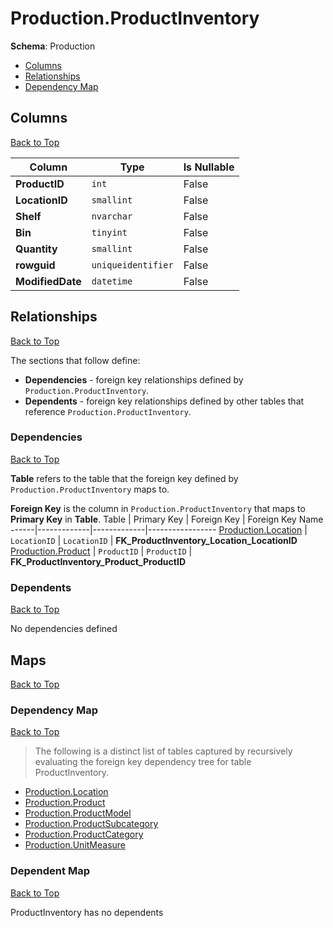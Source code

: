 # Production.ProductInventory

**Schema**: Production
* [Columns](#columns)
* [Relationships](#relationships)
* [Dependency Map](#dependency-map)

## Columns
[Back to Top](#productinventory)

Column | Type | Is Nullable
-------|------|------------
**ProductID** | `int` | False
**LocationID** | `smallint` | False
**Shelf** | `nvarchar` | False
**Bin** | `tinyint` | False
**Quantity** | `smallint` | False
**rowguid** | `uniqueidentifier` | False
**ModifiedDate** | `datetime` | False

## Relationships
[Back to Top](#productinventory)


The sections that follow define:
* **Dependencies** - foreign key relationships defined by `Production.ProductInventory`.
* **Dependents** - foreign key relationships defined by other tables that reference `Production.ProductInventory`.

### Dependencies
[Back to Top](#productinventory)


**Table** refers to the table that the foreign key defined by `Production.ProductInventory` maps to.

**Foreign Key** is the column in `Production.ProductInventory` that maps to **Primary Key** in **Table**.
Table | Primary Key | Foreign Key | Foreign Key Name
------|-------------|-------------|-----------------
[Production.Location](./Location.md) | `LocationID` | `LocationID` | **FK_ProductInventory_Location_LocationID**
[Production.Product](./Product.md) | `ProductID` | `ProductID` | **FK_ProductInventory_Product_ProductID**

### Dependents
[Back to Top](#productinventory)

No dependencies defined

## Maps
[Back to Top](#productinventory)

### Dependency Map
[Back to Top](#productinventory)

> The following is a distinct list of tables captured by recursively evaluating the foreign key dependency tree for table ProductInventory.

* [Production.Location](./Location.md)
* [Production.Product](./Product.md)
* [Production.ProductModel](./ProductModel.md)
* [Production.ProductSubcategory](./ProductSubcategory.md)
* [Production.ProductCategory](./ProductCategory.md)
* [Production.UnitMeasure](./UnitMeasure.md)
### Dependent Map
[Back to Top](#productinventory)

ProductInventory has no dependents
